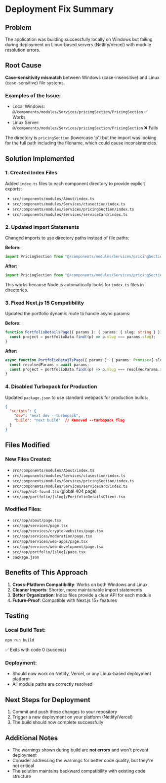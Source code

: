 # Deployment Fix Summary

## Problem
The application was building successfully locally on Windows but failing during deployment on Linux-based servers (Netlify/Vercel) with module resolution errors.

## Root Cause
**Case-sensitivity mismatch** between Windows (case-insensitive) and Linux (case-sensitive) file systems.

### Examples of the Issue:
- Local Windows: `@/components/modules/Services/pricingSection/PricingSection` ✅ Works
- Linux Server: `@/components/modules/Services/pricingSection/PricingSection` ❌ Fails

The directory is `pricingSection` (lowercase 'p') but the import was looking for the full path including the filename, which could cause inconsistencies.

## Solution Implemented

### 1. Created Index Files
Added `index.ts` files to each component directory to provide explicit exports:

- `src/components/modules/About/index.ts`
- `src/components/modules/Services/ctasection/index.ts`
- `src/components/modules/Services/pricingSection/index.ts`
- `src/components/modules/Services/serviceCard/index.ts`

### 2. Updated Import Statements
Changed imports to use directory paths instead of file paths:

**Before:**
```typescript
import PricingSection from "@/components/modules/Services/pricingSection/PricingSection";
```

**After:**
```typescript
import PricingSection from "@/components/modules/Services/pricingSection";
```

This works because Node.js automatically looks for `index.ts` files in directories.

### 3. Fixed Next.js 15 Compatibility
Updated the portfolio dynamic route to handle async params:

**Before:**
```typescript
function PortfolioDetailsPage({ params }: { params: { slug: string } }) {
  const project = portfolioData.find((p) => p.slug === params.slug);
}
```

**After:**
```typescript
async function PortfolioDetailsPage({ params }: { params: Promise<{ slug: string }> }) {
  const resolvedParams = await params;
  const project = portfolioData.find((p) => p.slug === resolvedParams.slug);
}
```

### 4. Disabled Turbopack for Production
Updated `package.json` to use standard webpack for production builds:

```json
{
  "scripts": {
    "dev": "next dev --turbopack",
    "build": "next build"  // Removed --turbopack flag
  }
}
```

## Files Modified

### New Files Created:
- `src/components/modules/About/index.ts`
- `src/components/modules/Services/ctasection/index.ts`
- `src/components/modules/Services/pricingSection/index.ts`
- `src/components/modules/Services/serviceCard/index.ts`
- `src/app/not-found.tsx` (global 404 page)
- `src/app/portfolio/[slug]/PortfolioDetailsClient.tsx`

### Modified Files:
- `src/app/about/page.tsx`
- `src/app/services/page.tsx`
- `src/app/services/crypto-websites/page.tsx`
- `src/app/services/moderation/page.tsx`
- `src/app/services/web-apps/page.tsx`
- `src/app/services/web-development/page.tsx`
- `src/app/portfolio/[slug]/page.tsx`
- `package.json`

## Benefits of This Approach

1. **Cross-Platform Compatibility**: Works on both Windows and Linux
2. **Cleaner Imports**: Shorter, more maintainable import statements
3. **Better Organization**: Index files provide a clear API for each module
4. **Future-Proof**: Compatible with Next.js 15+ features

## Testing

### Local Build Test:
```bash
npm run build
```
✅ Exits with code 0 (success)

### Deployment:
- Should now work on Netlify, Vercel, or any Linux-based deployment platform
- All module paths are correctly resolved

## Next Steps for Deployment

1. Commit and push these changes to your repository
2. Trigger a new deployment on your platform (Netlify/Vercel)
3. The build should now complete successfully

## Additional Notes

- The warnings shown during build are **not errors** and won't prevent deployment
- Consider addressing the warnings for better code quality, but they're not critical
- The solution maintains backward compatibility with existing code structure

